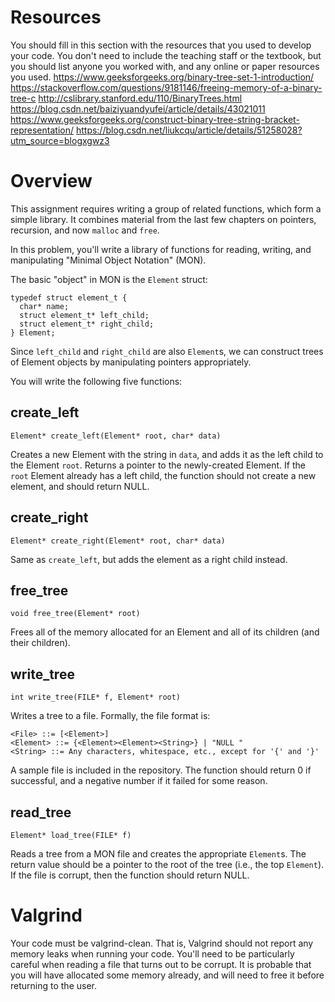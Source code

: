 # Resources
You should fill in this section with the resources that you used to develop your code.  You don't need to include the teaching staff or the textbook, but you should list anyone you worked with, and any online or paper resources you used.
https://www.geeksforgeeks.org/binary-tree-set-1-introduction/
https://stackoverflow.com/questions/9181146/freeing-memory-of-a-binary-tree-c
http://cslibrary.stanford.edu/110/BinaryTrees.html
https://blog.csdn.net/baiziyuandyufei/article/details/43021011
https://www.geeksforgeeks.org/construct-binary-tree-string-bracket-representation/ 
https://blog.csdn.net/liukcqu/article/details/51258028?utm_source=blogxgwz3 
# Overview
This assignment requires writing a group of related functions, which form a simple library.  It combines material from the last few chapters on pointers, recursion, and now `malloc` and `free`.

In this problem, you'll write a library of functions for reading, writing, and manipulating "Minimal Object Notation" (MON).

The basic "object" in MON is the `Element` struct:

    typedef struct element_t {
      char* name;
      struct element_t* left_child;
      struct element_t* right_child;
    } Element;

Since `left_child` and `right_child` are also `Element`s, we can construct trees of Element objects by manipulating pointers appropriately.

You will write the following five functions:

## create_left

    Element* create_left(Element* root, char* data)

Creates a new Element with the string in `data`, and adds it as the left child to the Element `root`.  Returns a pointer to the newly-created Element.  If the `root` Element already has a left child, the function should not create a new element, and should return NULL.

## create_right

    Element* create_right(Element* root, char* data)

Same as `create_left`, but adds the element as a right child instead.

## free_tree

    void free_tree(Element* root)

Frees all of the memory allocated for an Element and all of its children (and their children).

## write_tree

    int write_tree(FILE* f, Element* root)

Writes a tree to a file.  Formally, the file format is:

    <File> ::= [<Element>]
    <Element> ::= {<Element><Element><String>} | "NULL "
    <String> ::= Any characters, whitespace, etc., except for '{' and '}'

A sample file is included in the repository.
The function should return 0 if successful, and a negative number if it failed for some reason.

## read_tree

    Element* load_tree(FILE* f)

Reads a tree from a MON file and creates the appropriate `Element`s.
The return value should be a pointer to the root of the tree (i.e., the top `Element`).  If the file is corrupt, then the function should return NULL.

# Valgrind
Your code must be valgrind-clean.  That is, Valgrind should not report any memory leaks when running your code.
You'll need to be particularly careful when reading a file that turns out to be corrupt.  It is probable that you will have allocated some memory already, and will need to free it before returning to the user.

